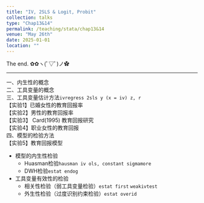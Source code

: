 ```yaml
---
title: "IV, 2SLS & Logit, Probit"
collection: talks
type: "Chap13&14"
permalink: /teaching/stata/chap13&14
venue: "May 26th"
date: 2025-01-01
location: ""
---
```


The end. ✿✿ヽ(ﾟ▽ﾟ)ノ✿

---

一、内生性的概念  
二、工具变量的概念  
三、工具变量估计方法`ivregress 2sls y (x = iv) z, r`  
    【实验1】已婚女性的教育回报率  
    【实验2】男性的教育回报率  
    【实验3】 Card(1995) 教育回报研究  
    【实验4】职业女性的教育回报  
四、模型的检验方法  
    【实验5】教育回报模型
- 模型的内生性检验
  - Huasman检验`hausman iv ols, constant sigmamore`
  - DWH检验`estat endog`
- 工具变量有效性的检验
  - 相关性检验（弱工具变量检验）`estat first` `weakivtest`
  - 外生性检验（过度识别约束检验）`estat overid`
